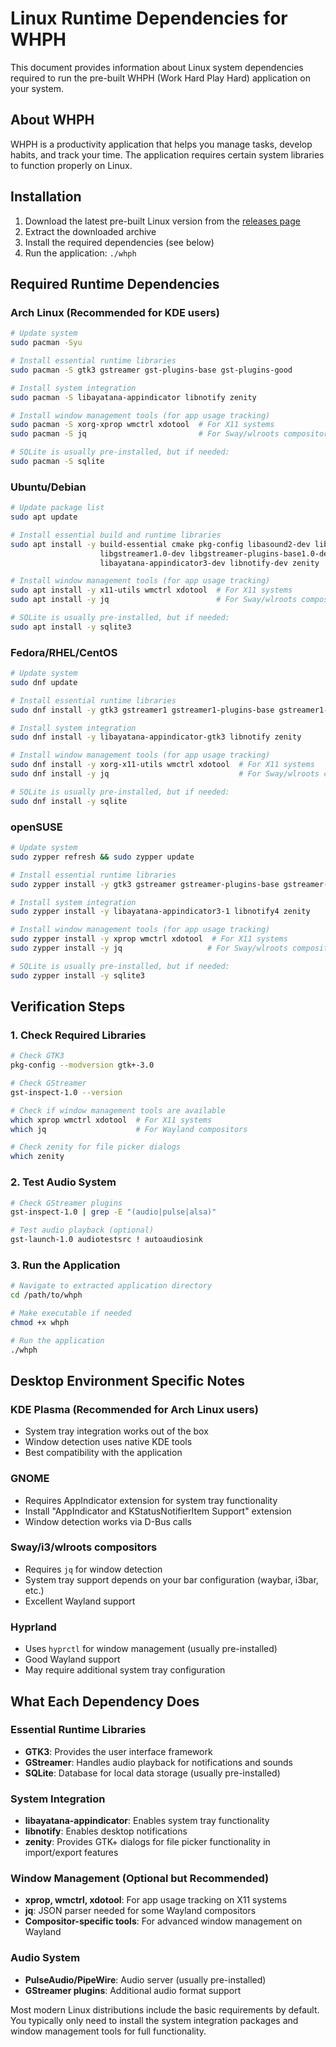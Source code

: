 # Linux Runtime Dependencies for WHPH

This document provides information about Linux system dependencies required to run the pre-built WHPH (Work Hard Play Hard) application on your system.

## About WHPH

WHPH is a productivity application that helps you manage tasks, develop habits, and track your time. The application requires certain system libraries to function properly on Linux.

## Installation

1. Download the latest pre-built Linux version from the [releases page](https://github.com/ahmet-cetinkaya/whph/releases)
2. Extract the downloaded archive
3. Install the required dependencies (see below)
4. Run the application: `./whph`

## Required Runtime Dependencies

### Arch Linux (Recommended for KDE users)

```bash
# Update system
sudo pacman -Syu

# Install essential runtime libraries
sudo pacman -S gtk3 gstreamer gst-plugins-base gst-plugins-good

# Install system integration
sudo pacman -S libayatana-appindicator libnotify zenity

# Install window management tools (for app usage tracking)
sudo pacman -S xorg-xprop wmctrl xdotool  # For X11 systems
sudo pacman -S jq                         # For Sway/wlroots compositors

# SQLite is usually pre-installed, but if needed:
sudo pacman -S sqlite
```

### Ubuntu/Debian

```bash
# Update package list
sudo apt update

# Install essential build and runtime libraries
sudo apt install -y build-essential cmake pkg-config libasound2-dev libgtk-3-dev \
                    libgstreamer1.0-dev libgstreamer-plugins-base1.0-dev \
                    libayatana-appindicator3-dev libnotify-dev zenity

# Install window management tools (for app usage tracking)
sudo apt install -y x11-utils wmctrl xdotool  # For X11 systems
sudo apt install -y jq                        # For Sway/wlroots compositors

# SQLite is usually pre-installed, but if needed:
sudo apt install -y sqlite3
```

### Fedora/RHEL/CentOS

```bash
# Update system
sudo dnf update

# Install essential runtime libraries
sudo dnf install -y gtk3 gstreamer1 gstreamer1-plugins-base gstreamer1-plugins-good

# Install system integration
sudo dnf install -y libayatana-appindicator-gtk3 libnotify zenity

# Install window management tools (for app usage tracking)
sudo dnf install -y xorg-x11-utils wmctrl xdotool  # For X11 systems
sudo dnf install -y jq                             # For Sway/wlroots compositors

# SQLite is usually pre-installed, but if needed:
sudo dnf install -y sqlite
```

### openSUSE

```bash
# Update system
sudo zypper refresh && sudo zypper update

# Install essential runtime libraries
sudo zypper install -y gtk3 gstreamer gstreamer-plugins-base gstreamer-plugins-good

# Install system integration
sudo zypper install -y libayatana-appindicator3-1 libnotify4 zenity

# Install window management tools (for app usage tracking)
sudo zypper install -y xprop wmctrl xdotool  # For X11 systems
sudo zypper install -y jq                   # For Sway/wlroots compositors

# SQLite is usually pre-installed, but if needed:
sudo zypper install -y sqlite3
```

## Verification Steps

### 1. Check Required Libraries

```bash
# Check GTK3
pkg-config --modversion gtk+-3.0

# Check GStreamer
gst-inspect-1.0 --version

# Check if window management tools are available
which xprop wmctrl xdotool  # For X11 systems
which jq                    # For Wayland compositors

# Check zenity for file picker dialogs
which zenity
```

### 2. Test Audio System

```bash
# Check GStreamer plugins
gst-inspect-1.0 | grep -E "(audio|pulse|alsa)"

# Test audio playback (optional)
gst-launch-1.0 audiotestsrc ! autoaudiosink
```

### 3. Run the Application

```bash
# Navigate to extracted application directory
cd /path/to/whph

# Make executable if needed
chmod +x whph

# Run the application
./whph
```

## Desktop Environment Specific Notes

### KDE Plasma (Recommended for Arch Linux users)

- System tray integration works out of the box
- Window detection uses native KDE tools
- Best compatibility with the application

### GNOME

- Requires AppIndicator extension for system tray functionality
- Install "AppIndicator and KStatusNotifierItem Support" extension
- Window detection works via D-Bus calls

### Sway/i3/wlroots compositors

- Requires `jq` for window detection
- System tray support depends on your bar configuration (waybar, i3bar, etc.)
- Excellent Wayland support

### Hyprland

- Uses `hyprctl` for window management (usually pre-installed)
- Good Wayland support
- May require additional system tray configuration

## What Each Dependency Does

### Essential Runtime Libraries

- **GTK3**: Provides the user interface framework
- **GStreamer**: Handles audio playback for notifications and sounds
- **SQLite**: Database for local data storage (usually pre-installed)

### System Integration

- **libayatana-appindicator**: Enables system tray functionality
- **libnotify**: Enables desktop notifications
- **zenity**: Provides GTK+ dialogs for file picker functionality in import/export features

### Window Management (Optional but Recommended)

- **xprop, wmctrl, xdotool**: For app usage tracking on X11 systems
- **jq**: JSON parser needed for some Wayland compositors
- **Compositor-specific tools**: For advanced window management on Wayland

### Audio System

- **PulseAudio/PipeWire**: Audio server (usually pre-installed)
- **GStreamer plugins**: Additional audio format support

Most modern Linux distributions include the basic requirements by default. You typically only need to install the system integration packages and window management tools for full functionality.
